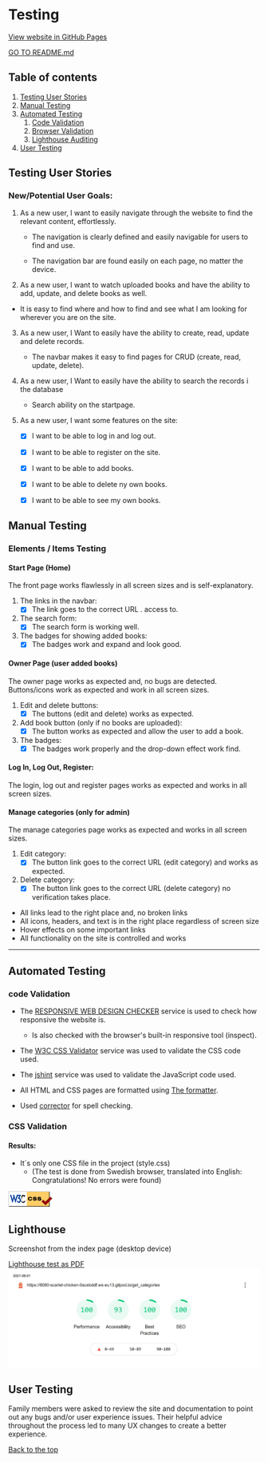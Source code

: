 # Testing

[View website in GitHub Pages](https://milestone-3-book-review.herokuapp.com/)

[GO TO README.md](README.md)

## Table of contents

1. [Testing User Stories](#Testing-User-Stories)
2. [Manual Testing](#Manual-Testing)
3. [Automated Testing](#Automated-Testing)
   1. [Code Validation](#Code-Validation)
   2. [Browser Validation](#HTML-Validation)
   3. [Lighthouse Auditing](#Lighthouse)
4. [User Testing](#User-Testing)

## Testing User Stories

### New/Potential User Goals:

1. As a new user, I want to easily navigate through the website to find the relevant content, effortlessly.

   - The navigation is clearly defined and easily navigable for users to find and use.

   - The navigation bar are found easily on each page, no matter the device.

2. As a new user, I want to watch uploaded books and have the ability to add, update, and delete books as well.

- It is easy to find where and how to find and see what I am looking for wherever you are on the site.

3. As a new user, I Want to easily have the ability to create, read, update and delete records.

   - The navbar makes it easy to find pages for CRUD (create, read, update, delete).

4. As a new user, I Want to easily have the ability to search the records i the database

   - Search ability on the startpage.

5. As a new user, I want some features on the site:

   - [x] I want to be able to log in and log out.

   - [x] I want to be able to register on the site.

   - [x] I want to be able to add books.

   - [x] I want to be able to delete ny own books.

   - [x] I want to be able to see my own books.

## Manual Testing

### Elements / Items Testing

#### Start Page (Home)

The front page works flawlessly in all screen sizes and is self-explanatory.

1. The links in the navbar:
   - [x] The link goes to the correct URL .
         access to.
2. The search form:
   - [x] The search form is working well.
3. The badges for showing added books:
   - [x] The badges work and expand and look good.

#### Owner Page (user added books)

The owner page works as expected and, no bugs are detected. Buttons/icons work as expected and work in all screen sizes.

1. Edit and delete buttons:
   - [x] The buttons (edit and delete) works as expected.
2. Add book button (only if no books are uploaded):
   - [x] The button works as expected and allow the user to add a book.
3. The badges:
   - [x] The badges work properly and the drop-down effect work find.

#### Log In, Log Out, Register:

The login, log out and register pages works as expected and works in all screen sizes.

#### Manage categories (only for admin)

The manage categories page works as expected and works in all screen sizes.

1. Edit category:
   - [x] The button link goes to the correct URL (edit category) and works as expected.
2. Delete category:
   - [x] The button link goes to the correct URL (delete category) no verification takes place.

- All links lead to the right place and, no broken links
- All icons, headers, and text is in the right place regardless of screen size
- Hover effects on some important links
- All functionality on the site is controlled and works

---

## Automated Testing

### code Validation

- The [RESPONSIVE WEB DESIGN CHECKER](http://ami.responsivedesign.is/) service is used to check how responsive the website is.

  - Is also checked with the browser's built-in responsive tool (inspect).

- The [W3C CSS Validator](https://jigsaw.w3.org/css-validator/) service was used to validate the CSS code used.

- The [jshint](https://jshint.com/) service was used to validate the JavaScript code used.

- All HTML and CSS pages are formatted using [The formatter](https://www.freeformatter.com/).

- Used [corrector](https://www.corrector.co/) for spell checking.

### CSS Validation

#### Results:

- It´s only one CSS file in the project (style.css)
  - (The test is done from Swedish browser, translated into English: Congratulations! No errors were found)

![CSS Validation](static/readme-resources/vcss.gif)

## Lighthouse

Screenshot from the index page (desktop device)

[Lighthouse test as PDF ](static/readme-resources/lighthouse.pdf)
![lighthouse test](static/readme-resources/lighthouse.jpg)

## User Testing

Family members were asked to review the site and documentation to point out any bugs and/or user experience issues. Their helpful advice throughout the process led to many UX changes to create a better experience.

[Back to the top](#Testing)
